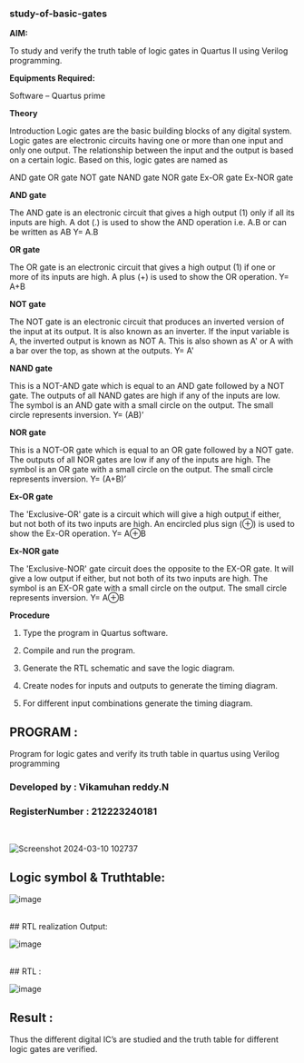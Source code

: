 ### study-of-basic-gates

**AIM:** 

To study and verify the truth table of logic gates in Quartus II using Verilog programming.

**Equipments Required:**

Software – Quartus prime 

**Theory**

Introduction Logic gates are the basic building blocks of any digital system. Logic gates are electronic circuits having one or more than one input and only one output. The relationship between the input and the output is based on a certain logic. Based on this, logic gates are named as

AND gate OR gate NOT gate NAND gate NOR gate Ex-OR gate Ex-NOR gate

**AND gate**

The AND gate is an electronic circuit that gives a high output (1) only if all its inputs are high. A dot (.) is used to show the AND operation i.e. A.B or can be written as AB
Y= A.B

**OR gate** 

The OR gate is an electronic circuit that gives a high output (1) if one or more of its inputs are high. A plus (+) is used to show the OR operation.
Y= A+B

**NOT gate**

The NOT gate is an electronic circuit that produces an inverted version of the input at its output. It is also known as an inverter. If the input variable is A, the inverted output is known as NOT A. This is also shown as A' or A with a bar over the top, as shown at the outputs.
Y= A'

**NAND gate**

This is a NOT-AND gate which is equal to an AND gate followed by a NOT gate. The outputs of all NAND gates are high if any of the inputs are low. The symbol is an AND gate with a small circle on the output. The small circle represents inversion.
Y= (AB)’

**NOR gate**

This is a NOT-OR gate which is equal to an OR gate followed by a NOT gate. The outputs of all NOR gates are low if any of the inputs are high. The symbol is an OR gate with a small circle on the output. The small circle represents inversion.
Y= (A+B)’

**Ex-OR gate**

The 'Exclusive-OR' gate is a circuit which will give a high output if either, but not both of its two inputs are high. An encircled plus sign (⊕) is used to show the Ex-OR operation.
Y= A⊕B

**Ex-NOR gate**

The 'Exclusive-NOR' gate circuit does the opposite to the EX-OR gate. It will give a low output if either, but not both of its two inputs are high. The symbol is an EX-OR gate with a small circle on the output. The small circle represents inversion.
Y= A⊕B

**Procedure** 

1.	Type the program in Quartus software.

2.	Compile and run the program.

3.	Generate the RTL schematic and save the logic diagram.

4.	Create nodes for inputs and outputs to generate the timing diagram.

5.	For different input combinations generate the timing diagram.


## PROGRAM :

Program for logic gates and verify its truth table in quartus using Verilog programming
### Developed by : Vikamuhan reddy.N
### RegisterNumber : 212223240181
<br>

![Screenshot 2024-03-10 102737](https://github.com/vikamuhan-reddy/study-of-basic-gates/assets/144928933/5a9bbb4e-16d7-4710-ab2b-6aa150b79b54)


 
## Logic symbol & Truthtable:
![image](https://github.com/vikamuhan-reddy/study-of-basic-gates/assets/144928933/9db258bb-5a13-412c-9867-5db2832451ff)

<br>
## RTL realization Output:

![image](https://github.com/vikamuhan-reddy/study-of-basic-gates/assets/144928933/1de70e3a-1999-4a9a-8ffa-8d07babac1d3)



<br>
## RTL :

![image](https://github.com/vikamuhan-reddy/study-of-basic-gates/assets/144928933/6989af51-7703-4e27-a19c-bc6211126bc7)



## Result :
Thus the different digital IC’s are studied and the truth table for different logic gates are verified.



